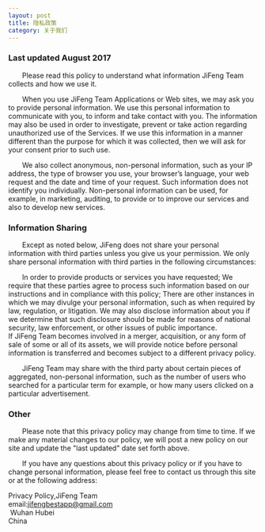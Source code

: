```yaml
---
layout: post
title: 隐私政策
category: 关于我们
---
```




### Last updated August 2017<br>

&emsp;&emsp;Please read this policy to understand what information JiFeng Team collects and how we use it. <br>

&emsp;&emsp;When you use JiFeng Team Applications or Web sites, we may ask you to provide personal information. We use this personal information to communicate with you, to inform and take contact with you. The information may also be used in order to investigate, prevent or take action regarding unauthorized use of the Services. If we use this information in a manner different than the purpose for which it was collected, then we will ask for your consent prior to such use.<br>

&emsp;&emsp;We also collect anonymous, non-personal information, such as your IP address, the type of browser you use, your browser’s language, your web request and the date and time of your request. Such information does not identify you individually. Non-personal information can be used, for example, in marketing, auditing, to provide or to improve our services and also to develop new services.<br>

### Information Sharing<br>

&emsp;&emsp;Except as noted below, JiFeng does not share your personal information with third parties unless you give us your permission. We only share personal information with third parties in the following circumstances:<br>

&emsp;&emsp;In order to provide products or services you have requested;
We require that these parties agree to process such information based on our instructions and in compliance with this policy;
There are other instances in which we may divulge your personal information, such as when required by law, regulation, or litigation. We may also disclose information about you if we determine that such disclosure should be made for reasons of national security, law enforcement, or other issues of public importance.<br>
If JiFeng Team becomes involved in a merger, acquisition, or any form of sale of some or all of its assets, we will provide notice before personal information is transferred and becomes subject to a different privacy policy.<br>

&emsp;&emsp;JiFeng Team may share with the third party about certain pieces of aggregated, non-personal information, such as the number of users who searched for a particular term for example, or how many users clicked on a particular advertisement.<br>

### Other<br>

&emsp;&emsp;Please note that this privacy policy may change from time to time. If we make any material changes to our policy, we will post a new policy on our site and update the "last updated" date set forth above.<br>

&emsp;&emsp;If you have any questions about this privacy policy or if you have to change personal information, please feel free to contact us through this site or at the following address:<br>

Privacy Policy,JiFeng Team<br>
email:jifengbestapp@gmail.com<br>
 Wuhan Hubei<br>
China<br>
